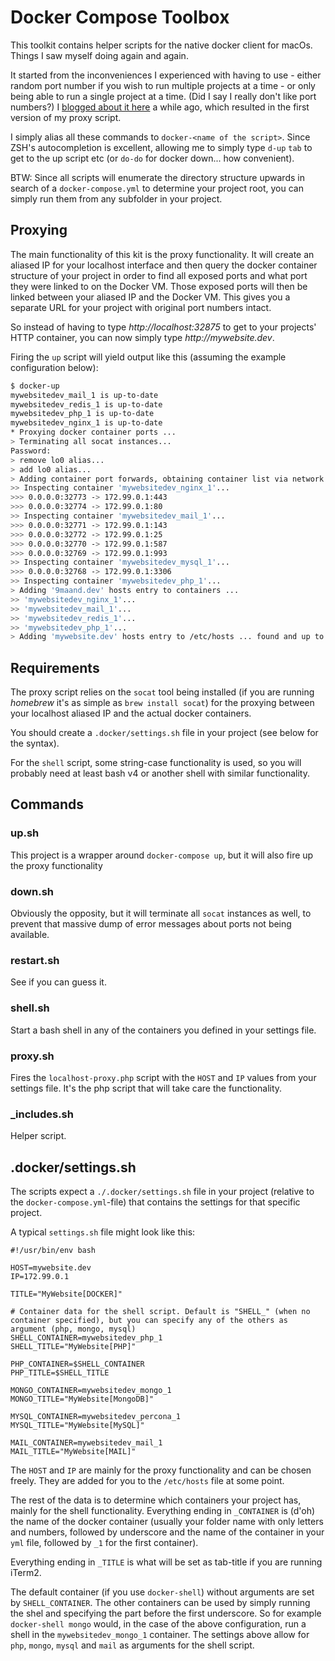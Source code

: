 # Docker Compose Toolbox

This toolkit contains helper scripts for the native docker client for macOs. 
Things I saw myself doing again and again.

It started from the inconveniences I experienced with having to use - either random port number if you wish to run multiple projects at a time - or only being able to run a single project at a time. (Did I say I really don't like port numbers?)
I [blogged about it here](http://blog.blizzke.com/2016/06/docker-for-osx-lotsa-wows-couple-ohws.html) a while ago, which resulted in the first version of my proxy script.

I simply alias all these commands to `docker-<name of the script>`. 
Since ZSH's autocompletion is excellent, allowing me to simply type `d-up` `tab` to get to the up script etc (or `do-do` for docker down... how convenient).

BTW: Since all scripts will enumerate the directory structure upwards in search of a `docker-compose.yml` to determine your project root, you can simply run them 
from any subfolder in your project.

## Proxying

The main functionality of this kit is the proxy functionality. It will create an aliased IP for your localhost interface and then query the docker container structure of your project in order to find all exposed ports and what port they were linked to on the Docker VM. Those exposed ports will then be linked between your aliased IP and the Docker VM. This gives you a separate URL for your project with original port numbers intact.

So instead of having to type _http://localhost:32875_ to get to your projects' HTTP container, you can now simply type _http://mywebsite.dev_.

Firing the `up` script will yield output like this (assuming the example configuration below):

```BASH
$ docker-up                                                                                                                                                                                                                                                                   * Starting containers ...
mywebsitedev_mail_1 is up-to-date
mywebsitedev_redis_1 is up-to-date
mywebsitedev_php_1 is up-to-date
mywebsitedev_nginx_1 is up-to-date
* Proxying docker container ports ...
> Terminating all socat instances...
Password:
> remove lo0 alias...
> add lo0 alias...
> Adding container port forwards, obtaining container list via network 'mywebsitedev_default'...
>> Inspecting container 'mywebsitedev_nginx_1'...
>>> 0.0.0.0:32773 -> 172.99.0.1:443
>>> 0.0.0.0:32774 -> 172.99.0.1:80
>> Inspecting container 'mywebsitedev_mail_1'...
>>> 0.0.0.0:32771 -> 172.99.0.1:143
>>> 0.0.0.0:32772 -> 172.99.0.1:25
>>> 0.0.0.0:32770 -> 172.99.0.1:587
>>> 0.0.0.0:32769 -> 172.99.0.1:993
>> Inspecting container 'mywebsitedev_mysql_1'...
>>> 0.0.0.0:32768 -> 172.99.0.1:3306
>> Inspecting container 'mywebsitedev_php_1'...
> Adding '9maand.dev' hosts entry to containers ...
>> 'mywebsitedev_nginx_1'...
>> 'mywebsitedev_mail_1'...
>> 'mywebsitedev_redis_1'...
>> 'mywebsitedev_php_1'...
> Adding 'mywebsite.dev' hosts entry to /etc/hosts ... found and up to date.
```

## Requirements

The proxy script relies on the `socat` tool being installed (if you are running _homebrew_ it's as simple as `brew install socat`) for the proxying between your localhost aliased IP and the actual docker containers.

You should create a `.docker/settings.sh` file in your project (see below for the syntax).

For the `shell` script, some string-case functionality is used, so you will probably need at least bash v4 or another shell with similar functionality.

## Commands

### up.sh

This project is a wrapper around `docker-compose up`, but it will also fire up the proxy functionality

### down.sh

Obviously the opposity, but it will terminate all `socat` instances as well, to prevent that massive dump of error messages about ports not being available.

### restart.sh

See if you can guess it.

### shell.sh

Start a bash shell in any of the containers you defined in your settings file.

### proxy.sh

Fires the `localhost-proxy.php` script with the `HOST` and `IP` values from your settings file. It's the php script that will take care the functionality.

### _includes.sh

Helper script.

## .docker/settings.sh

The scripts expect a `./.docker/settings.sh` file in your project (relative to the `docker-compose.yml`-file) that contains the settings for that specific project.

A typical `settings.sh` file might look like this:

```
#!/usr/bin/env bash

HOST=mywebsite.dev
IP=172.99.0.1

TITLE="MyWebsite[DOCKER]"

# Container data for the shell script. Default is "SHELL_" (when no container specified), but you can specify any of the others as argument (php, mongo, mysql)
SHELL_CONTAINER=mywebsitedev_php_1
SHELL_TITLE="MyWebsite[PHP]"

PHP_CONTAINER=$SHELL_CONTAINER
PHP_TITLE=$SHELL_TITLE

MONGO_CONTAINER=mywebsitedev_mongo_1
MONGO_TITLE="MyWebsite[MongoDB]"

MYSQL_CONTAINER=mywebsitedev_percona_1
MYSQL_TITLE="MyWebsite[MySQL]"

MAIL_CONTAINER=mywebsitedev_mail_1
MAIL_TITLE="MyWebsite[MAIL]"
```

The `HOST` and `IP` are mainly for the proxy functionality and can be chosen freely. They are added for you to the `/etc/hosts` file at some point.

The rest of the data is to determine which containers your project has, mainly for the shell functionality.
Everything ending in `_CONTAINER` is (d'oh) the name of the docker container (usually your folder name with only letters and numbers, followed by underscore and the name of the container in your `yml` file, followed by `_1` for the first container). 

Everything ending in `_TITLE` is what will be set as tab-title if you are running iTerm2.

The default container (if you use `docker-shell`) without arguments are set by `SHELL_CONTAINER`. The other containers can be used by simply running the shel and specifying the part before the first underscore. So for example `docker-shell mongo` would, in the case of the above configuration, run a shell in the `mywebsitedev_mongo_1` container. The settings above allow for `php`, `mongo`, `mysql` and `mail` as arguments for the shell script.
 
 